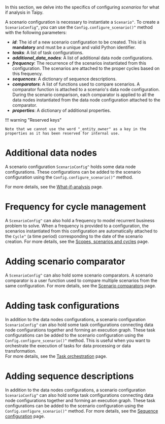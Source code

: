 In this section, we delve into the specifics of configuring *scenarios* for what if analysis
in Taipy.

A scenario configuration is necessary to instantiate a `Scenario^`. To create a
`ScenarioConfig^`, you can use the `Config.configure_scenario()^` method with the following parameters:

- _**id**_: The id of a new scenario configuration to be created. This id is **mandatory** and must
  be a unique and valid Python identifier.
- _**tasks**_: A list of task configurations.
- _**additional_data_nodes**_: A list of additional data node configurations.
- _**frequency**_: The recurrence of the scenarios instantiated from this configuration. The scenarios
  are attached to the proper cycles based on this frequency.
- _**sequences**_: A dictionary of sequence descriptions.
- _**comparators**_: A list of functions used to compare scenarios. A comparator function is attached to a
  scenario's data node configuration. During the scenario comparison, each comparator is applied to all the data
  nodes instantiated from the data node configuration attached to the comparator.
- _**properties**_: A dictionary of additional properties.

!!! warning "Reserved keys"

    Note that we cannot use the word "_entity_owner" as a key in the properties as it has been reserved for internal use.

# Additional data nodes

A scenario configuration `ScenarioConfig^` holds some data node configurations. These
configurations can be added to the scenario configuration using the
`Config.configure_scenario()^` method.

For more details, see the [What-if-analysis](../../what-if-analysis/multiple-scenarios.md) page.

# Frequency for cycle management

A `ScenarioConfig^` can also hold a frequency to model recurrent business problem
to solve. When a frequency is provided to a configuration, the scenarios instantiated
from this configuration are automatically attached to the `Cycle^` (a time period)
corresponding to the date of the scenario creation.
For more details, see the [Scopes, scenarios and cycles](../../what-if-analysis/scenario-and-cycles.md)
page.

# Adding scenario comparator

A `ScenarioConfig^` can also hold some scenario comparators. A scenario comparator is a
user function used to compare multiple scenarios from the same configuration.
For more details, see the [Scenario comparators](../../what-if-analysis/scenario-comparators.md)
page.

# Adding task configurations
In addition to the data nodes configurations, a scenario configuration `ScenarioConfig^`
can also hold some task configurations connecting data node configurations together and
forming an execution graph. These task configurations can be added to the scenario
configuration using the `Config.configure_scenario()^` method. This is useful when you
want to orchestrate the execution of tasks for data processing or data transformation.<br>
For more details, see the
[Task orchestration](../../task-orchestration/scenario-config.md#from-task-configurations)
page.

# Adding sequence descriptions
In addition to the data nodes configurations, a scenario configuration `ScenarioConfig^`
can also hold some task configurations connecting data node configurations together and
forming an execution graph. These task configurations can be added to the scenario
configuration using the `Config.configure_scenario()^` method.
For more details, see the
[Sequence configuration](../../task-orchestration/scenario-config.md#adding-sequence-descriptions)
page.
